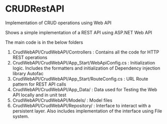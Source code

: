 # CRUDRestAPI
Implementation of CRUD operations using Web API

Shows a simple implementation of a REST API using ASP.NET Web API

The main code is in the below folders
1. CrudWebAPI/CrudWebAPI/Controllers : Contains all the code for HTTP REST operations
2. CrudWebAPI/CrudWebAPI/App_Start/WebApiConfig.cs : Initialization logic. Includes the formatters and initialization of Dependency injection library Autofac
3. CrudWebAPI/CrudWebAPI/App_Start/RouteConfig.cs : URL Route pattern for REST API calls
4. CrudWebAPI/CrudWebAPI/App_Data/ : Data used for Testing the Web API locally and in unit test
5. CrudWebAPI/CrudWebAPI/Models/ : Model files
6. CrudWebAPI/CrudWebAPI/Repository/ : Interface to interact with a persistent layer. Also includes implementation of the interface using File system.

